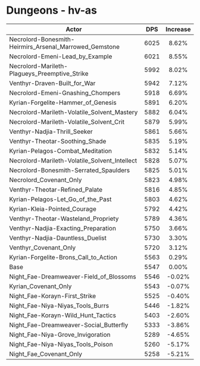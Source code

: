 # Dungeons - hv-as
| Actor | DPS | Increase |
|---|:---:|:---:|
|Necrolord-Bonesmith-Heirmirs_Arsenal_Marrowed_Gemstone|6025|8.62%|
|Necrolord-Emeni-Lead_by_Example|6021|8.55%|
|Necrolord-Marileth-Plagueys_Preemptive_Strike|5992|8.02%|
|Venthyr-Draven-Built_for_War|5942|7.12%|
|Necrolord-Emeni-Gnashing_Chompers|5918|6.69%|
|Kyrian-Forgelite-Hammer_of_Genesis|5891|6.20%|
|Necrolord-Marileth-Volatile_Solvent_Mastery|5882|6.04%|
|Necrolord-Marileth-Volatile_Solvent_Crit|5879|5.99%|
|Venthyr-Nadjia-Thrill_Seeker|5861|5.66%|
|Venthyr-Theotar-Soothing_Shade|5835|5.19%|
|Kyrian-Pelagos-Combat_Meditation|5832|5.14%|
|Necrolord-Marileth-Volatile_Solvent_Intellect|5828|5.07%|
|Necrolord-Bonesmith-Serrated_Spaulders|5825|5.01%|
|Necrolord_Covenant_Only|5823|4.98%|
|Venthyr-Theotar-Refined_Palate|5816|4.85%|
|Kyrian-Pelagos-Let_Go_of_the_Past|5803|4.62%|
|Kyrian-Kleia-Pointed_Courage|5792|4.42%|
|Venthyr-Theotar-Wasteland_Propriety|5789|4.36%|
|Venthyr-Nadjia-Exacting_Preparation|5750|3.66%|
|Venthyr-Nadjia-Dauntless_Duelist|5730|3.30%|
|Venthyr_Covenant_Only|5720|3.12%|
|Kyrian-Forgelite-Brons_Call_to_Action|5563|0.29%|
|Base|5547|0.00%|
|Night_Fae-Dreamweaver-Field_of_Blossoms|5546|-0.02%|
|Kyrian_Covenant_Only|5543|-0.07%|
|Night_Fae-Korayn-First_Strike|5525|-0.40%|
|Night_Fae-Niya-Niyas_Tools_Burrs|5446|-1.82%|
|Night_Fae-Korayn-Wild_Hunt_Tactics|5403|-2.60%|
|Night_Fae-Dreamweaver-Social_Butterfly|5333|-3.86%|
|Night_Fae-Niya-Grove_Invigoration|5289|-4.65%|
|Night_Fae-Niya-Niyas_Tools_Poison|5260|-5.17%|
|Night_Fae_Covenant_Only|5258|-5.21%|
